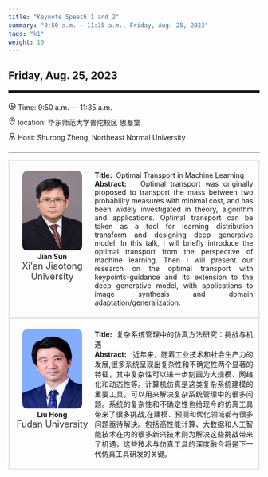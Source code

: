 ```yaml
---
title: "Keynote Speech 1 and 2"
summary: "9:50 a.m. — 11:35 a.m., Friday, Aug. 25, 2023"
tags: "k1"
weight: 10
---
```


Friday, Aug. 25, 2023
------


<hr style="border: 0; border-top: 5px solid;">

<!-- <div class="tip">
    <img class="icon" src="/icon/yanjiang.png" />
    SessionKenote Speech: <span class="font-bold" style="font-size:120%">Optimal Transport in Machine Learning</span>
</div> -->

<div class="tip">
    <img class="icon" src="/icon/shizhong.png" />
    Time: 9:50 a.m. — 11:35 a.m.
</div>
<div class="tip">
    <img class="icon" src="/icon/didian.png" />
    location: 华东师范大学普陀校区 思羣堂
</div>


<div class="tip">
    <img class="icon" src="/icon/lingdao.png" />
    Host: Shurong Zheng, Northeast Normal University
</div>


________________________________________

<div class="row">
    <div class="left">
        <img src="/images/sunjian.png" class="avatar" />
        <div class="font-small font-bold">
            Jian Sun
        </div>
        <div class="institute">
            Xi'an Jiaotong University
        </div>
    </div>
    <div class="right">
        <div class="font-small">
            <b>Title:</b>&nbsp;
            Optimal Transport in Machine Learning
        </div>
        <div class="content font-small">
            <b>Abstract:</b> &nbsp;
            Optimal transport was originally proposed to transport the mass between two probability measures with minimal cost, and has been widely investigated in theory, algorithm and applications. Optimal transport can be taken as a tool for learning distribution transform and designing deep generative model. In this talk, I will briefly introduce the optimal transport from the perspective of machine learning. Then I will present our research on the optimal transport with keypoints-guidance and its extension to the deep generative model, with applications to image synthesis and domain adaptation/generalization.
        </div>
    </div>
</div>

<div class="row">
    <div class="left">
        <img src="/images/hongliu.png" class="avatar" />
        <div class="font-small font-bold">
            Liu Hong
        </div>
        <div class="institute">
            Fudan University
        </div>
    </div>
    <div class="right">
        <div class="font-small">
            <b>Title:</b>&nbsp;
            复杂系统管理中的仿真方法研究：挑战与机遇
        </div>
        <div class="content font-small">
            <b>Abstract:</b> &nbsp;
            近年来，随着工业技术和社会生产力的发展,很多系统呈现出复杂性和不确定性两个显著的特征，其中复杂性可以进一步刻画为大规模、网络化和动态性等。计算机仿真是这类复杂系统建模的重要工具，可以用来解决复杂系统管理中的很多问题。系统的复杂性和不确定性也给现今的仿真工具带来了很多挑战,在建模、预测和优化领域都有很多问题亟待解决。包括高性能计算、大数据和人工智能技术在内的很多新兴技术则为解决这些挑战带来了机遇，这些技术与仿真工具的深度融合将是下一代仿真工具研发的关键。
        </div>
    </div>
</div>


<style>

.tip {
    height: 30px;
    line-height: 30px;
}

.icon {
    width: 15px;
}

.row {
    padding: 10px; 
    height: auto; 
    border-bottom-width: 2px; 
    border-style: solid; 
    border-color: #E4E7ED; 
    padding-bottom: 20px; 
    padding-top: 20px;
    display: flex; 
    text-align: justify;
}

.left {
    min-width: 150px !important;
    text-align: center;
}

.avatar {
    width: 120px;
    height: 160px;
    max-width: 100%;
    border-radius: 10px;
}

.right {
    margin-left: 10px; 
    max-width: 80%;
}


.font-small {
    /* font-size: 16px; */
}

.font-bold {
    font-weight: bold;
}

.institute {
    font-size: 18px;
    color: #333;
    margin-bottom: 10px;
}
</style>
